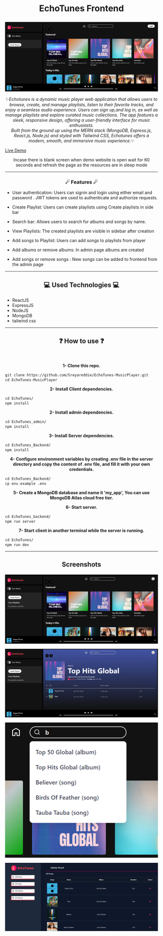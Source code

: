# <p align="center">EchoTunes Frontend</p>

<p align="center"><img src="EchoTunes/src/assets/Screenshot 1.png" alt="EchoTunes screen capture" style="max-width: 100% !important"></p>
<p align="center">✨<em>Echotunes is a dynamic music player web application that allows users to browse, create, and manage playlists, listen to their favorite tracks, and enjoy a seamless audio experience. Users can sign up,and log in, as well as manage playlists and explore curated music collections. The app features a sleek, responsive design, offering a user-friendly interface for music enthusiasts.
 <br>
Built from the ground up using the MERN stack (MongoDB, Express.js, React.js, Node.js) and styled with Tailwind CSS, Echotunes offers a modern, smooth, and immersive music experience.</em>✨</p>

[Live Demo](https://echotunes-musicplayer-frontend.onrender.com/)

 <p align="center">Incase there is blank screen when demo website is open wait for 60 seconds and refresh the page as the resources are in sleep mode</p>

---

### <p align="center">☄ Features ☄</p>

- User authentication: Users can signin and login using either email and password . JWT tokens are used to authenticate and authorize requests.

- Create Playlist: Users can create playlists using Create playlists in side bar

- Search bar: Allows users to search for albums and songs by name.

- View Playlists: The created playlists are visible in sidebar after creation
  
- Add songs to Playlist: Users can add songs to playlists from player

- Add albums or remove albums: In admin page albums are created

- Add songs or remove songs : New songs can be added to frontend from the admin page
  <br>

---

## <p align="center">💻 Used Technologies 💻</p>

- ReactJS
- ExpressJS
- NodeJS
- MongoDB
- tailwind css

---

## <p align="center">❓ How to use ❓</p>

<br>
<p align="center"><strong>1- Clone this repo.</strong></p>

```
git clone https://github.com/Sreyareddie/EchoTunes-MusicPlayer.git
cd EchoTunes-MusicPlayer
```

<p align="center"><strong>2- Install Client dependencies.</strong></p>

```
cd EchoTunes/
npm install
```

<p align="center"><strong>2- Install admin dependencies.</strong></p>

```
cd EchoTunes_admin/
npm install
```

<p align="center"><strong>3- Install Server dependencies.</strong></p>

```
cd EchoTunes_Backend/
npm install
```

<p align="center"><strong>4- Configure environment variables by creating .env file in the server directory and copy the content of .env file, and fill it with your own credentials.</strong></p>

```
cd EchoTunes_Backend/
cp env.example .env
```

<p align="center"><strong>5- Create a MongoDB database and name it 'my_app', You can use MongoDB Atlas cloud free tier.</strong></p>

<p align="center"><strong>6- Start server.</strong></p>

```
cd EchoTunes_backend/
npm run server
```

<p align="center"><strong>7- Start client in another terminal while the server is running.</strong></p>

```
cd EchoTunes/
npm run dev
```

---

## <p align="center">Screenshots</p>
<p align="center"><img src="EchoTunes/src/assets/Screenshot 2.png" alt="EchoTunes screen capture" style="max-width: 100% !important"></p>
<p align="center"><img src="EchoTunes/src/assets/Screenshot 3.png" alt="EchoTunes screen capture" style="max-width: 100% !important"></p>
<p align="center"><img src="EchoTunes/src/assets/Screenshot 4.png" alt="EchoTunes screen capture" style="max-width: 100% !important"></p>
<p align="center"><img src="EchoTunes/src/assets/Screenshot 5.png" alt="EchoTunes admin screen capture" style="max-width: 100% !important"></p>
